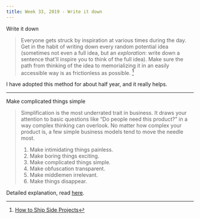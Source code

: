 ```yaml
---
title: Week 33, 2019 - Write it down
---
```


Write it down

> Everyone gets struck by inspiration at various times during the day. Get in the habit of writing down every random potential idea (sometimes not even a full idea, but an *exploration*: write down a sentence that'll inspire you to think of the full idea). Make sure the path from thinking of the idea to memorializing it in an easily accessible way is as frictionless as possible. [^1]

I have adopted this method for about half year, and it really helps.

---

Make complicated things simple

>  Simplification is the most underrated trait in business. It draws your attention to basic questions like “Do people need this product?” in a way complex thinking can overlook. No matter how complex your product is, a few simple business models tend to move the needle most.
>
> 1. Make intimidating things painless.
> 2. Make boring things exciting.
> 3. Make complicated things simple.
> 4. Make obfuscation transparent.
> 5. Make middlemen irrelevant.
> 6. Make things disappear.

Detailed explanation, read [here](https://www.collaborativefund.com/blog/simple-business-models-that-work/).



[^1]: [How to Ship Side Projects](https://blog.andyjiang.com/how-to-ship-side-projects)
